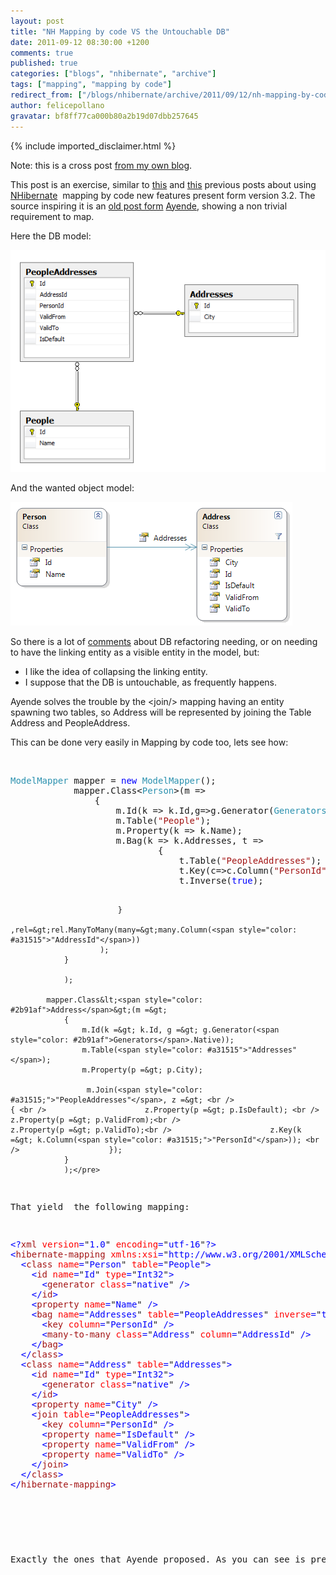 ```yaml
---
layout: post
title: "NH Mapping by code VS the Untouchable DB"
date: 2011-09-12 08:30:00 +1200
comments: true
published: true
categories: ["blogs", "nhibernate", "archive"]
tags: ["mapping", "mapping by code"]
redirect_from: ["/blogs/nhibernate/archive/2011/09/12/nh-mapping-by-code-vs-the-untouchable-db.aspx/", "/blogs/nhibernate/archive/2011/09/12/nh-mapping-by-code-vs-the-untouchable-db.html"]
author: felicepollano
gravatar: bf8ff77ca000b80a2b19d07dbb257645
---
```

{% include imported_disclaimer.html %}

<p>Note: this is a cross post <a href="http://www.felicepollano.com/2011/09/09/NHMappingByCodeVSTheUntouchableDB.aspx">from my own blog</a>.</p>
<p>This post is an exercise, similar to <a href="/blogs/nhibernate/archive/2011/09/05/automatic-mapping-pluralize-table-names.aspx" target="_blank">this</a> and <a href="http://www.felicepollano.com/2011/09/01/UsingNH32MappingByCodeForAutomaticMapping.aspx">this</a> previous posts about using <a href="http://nhforge.org" target="_blank">NHibernate</a>&nbsp; mapping by code new features present form version 3.2. The source inspiring it is an <a href="http://ayende.com/blog/4695/nhibernate-complex-relationships" target="_blank">old post form</a> <a href="http://ayende.com/blog/" target="_blank">Ayende</a>, showing a non trivial requirement to map.</p>
<p>Here the DB model:</p>
<p> <img src="/images/posts/2011/09/12/image_2.png" /></p>
<p>And the wanted object model:</p>
<p> <img src="/images/posts/2011/09/12/image_4.png" /></p>
<p>So there is a lot of <a href="http://ayende.com/blog/4695/nhibernate-complex-relationships#comments" target="_blank">comments</a> about DB refactoring needing, or on needing to have the linking entity as a visible entity in the model, but:</p>
<ul>
<li>I like the idea of collapsing the linking entity. </li>
<li>I suppose that the DB is untouchable, as frequently happens. </li>
</ul>
<p>Ayende solves the trouble by the &lt;join/&gt; mapping having an entity spawning two tables, so Address will be represented by joining the Table Address and PeopleAddress.</p>
<p>This can be done very easily in Mapping by code too, lets see how:</p>
<p>&nbsp;</p>
<pre class="code"><span style="color: #2b91af">ModelMapper </span>mapper = <span style="color: blue">new </span><span style="color: #2b91af">ModelMapper</span>();
            mapper.Class&lt;<span style="color: #2b91af">Person</span>&gt;(m =&gt;
                {
                    m.Id(k =&gt; k.Id,g=&gt;g.Generator(<span style="color: #2b91af">Generators</span>.Native));
                    m.Table(<span style="color: #a31515">"People"</span>);
                    m.Property(k =&gt; k.Name);
                    m.Bag(k =&gt; k.Addresses, t =&gt; 
                            { 
                                t.Table(<span style="color: #a31515">"PeopleAddresses"</span>);
                                t.Key(c=&gt;c.Column(<span style="color: #a31515">"PersonId"</span>));
                                t.Inverse(<span style="color: blue">true</span>);
                                
                            }
                         ,rel=&gt;rel.ManyToMany(many=&gt;many.Column(<span style="color: #a31515">"AddressId"</span>))
                        );
                }

                );

            mapper.Class&lt;<span style="color: #2b91af">Address</span>&gt;(m =&gt;
                {
                    m.Id(k =&gt; k.Id, g =&gt; g.Generator(<span style="color: #2b91af">Generators</span>.Native));
                    m.Table(<span style="color: #a31515">"Addresses"</span>);
                    m.Property(p =&gt; p.City);

                     m.Join(<span style="color: #a31515;">"PeopleAddresses"</span>, z =&gt; <br />                    { <br />                      z.Property(p =&gt; p.IsDefault); <br />                      z.Property(p =&gt; p.ValidFrom);<br />                      z.Property(p =&gt; p.ValidTo);<br />                      z.Key(k =&gt; k.Column(<span style="color: #a31515;">"PersonId"</span>)); <br />                    });      
                }
                );</pre>
<p>That yield&nbsp; the following mapping:</p>
<pre class="code"><span style="color: blue">&lt;?</span><span style="color: #a31515">xml </span><span style="color: red">version</span><span style="color: blue">=</span>"<span style="color: blue">1.0</span>" <span style="color: red">encoding</span><span style="color: blue">=</span>"<span style="color: blue">utf-16</span>"<span style="color: blue">?&gt;
&lt;</span><span style="color: #a31515">hibernate-mapping </span><span style="color: red">xmlns:xsi</span><span style="color: blue">=</span>"<span style="color: blue">http://www.w3.org/2001/XMLSchema-instance</span>" <span style="color: red">xmlns:xsd</span><span style="color: blue">=</span>"<span style="color: blue">http://www.w3.org/2001/XMLSchema</span>" <span style="color: red">namespace</span><span style="color: blue">=</span>"<span style="color: blue">TestMappingByCode</span>" <span style="color: red">assembly</span><span style="color: blue">=</span>"<span style="color: blue">TestMappingByCode</span>" <span style="color: red">xmlns</span><span style="color: blue">=</span>"<span style="color: blue">urn:nhibernate-mapping-2.2</span>"<span style="color: blue">&gt;
  &lt;</span><span style="color: #a31515">class </span><span style="color: red">name</span><span style="color: blue">=</span>"<span style="color: blue">Person</span>" <span style="color: red">table</span><span style="color: blue">=</span>"<span style="color: blue">People</span>"<span style="color: blue">&gt;
    &lt;</span><span style="color: #a31515">id </span><span style="color: red">name</span><span style="color: blue">=</span>"<span style="color: blue">Id</span>" <span style="color: red">type</span><span style="color: blue">=</span>"<span style="color: blue">Int32</span>"<span style="color: blue">&gt;
      &lt;</span><span style="color: #a31515">generator </span><span style="color: red">class</span><span style="color: blue">=</span>"<span style="color: blue">native</span>" <span style="color: blue">/&gt;
    &lt;/</span><span style="color: #a31515">id</span><span style="color: blue">&gt;
    &lt;</span><span style="color: #a31515">property </span><span style="color: red">name</span><span style="color: blue">=</span>"<span style="color: blue">Name</span>" <span style="color: blue">/&gt;
    &lt;</span><span style="color: #a31515">bag </span><span style="color: red">name</span><span style="color: blue">=</span>"<span style="color: blue">Addresses</span>" <span style="color: red">table</span><span style="color: blue">=</span>"<span style="color: blue">PeopleAddresses</span>" <span style="color: red">inverse</span><span style="color: blue">=</span>"<span style="color: blue">true</span>"<span style="color: blue">&gt;
      &lt;</span><span style="color: #a31515">key </span><span style="color: red">column</span><span style="color: blue">=</span>"<span style="color: blue">PersonId</span>" <span style="color: blue">/&gt;
      &lt;</span><span style="color: #a31515">many-to-many </span><span style="color: red">class</span><span style="color: blue">=</span>"<span style="color: blue">Address</span>" <span style="color: red">column</span><span style="color: blue">=</span>"<span style="color: blue">AddressId</span>" <span style="color: blue">/&gt;
    &lt;/</span><span style="color: #a31515">bag</span><span style="color: blue">&gt;
  &lt;/</span><span style="color: #a31515">class</span><span style="color: blue">&gt;
  &lt;</span><span style="color: #a31515">class </span><span style="color: red">name</span><span style="color: blue">=</span>"<span style="color: blue">Address</span>" <span style="color: red">table</span><span style="color: blue">=</span>"<span style="color: blue">Addresses</span>"<span style="color: blue">&gt;
    &lt;</span><span style="color: #a31515">id </span><span style="color: red">name</span><span style="color: blue">=</span>"<span style="color: blue">Id</span>" <span style="color: red">type</span><span style="color: blue">=</span>"<span style="color: blue">Int32</span>"<span style="color: blue">&gt;
      &lt;</span><span style="color: #a31515">generator </span><span style="color: red">class</span><span style="color: blue">=</span>"<span style="color: blue">native</span>" <span style="color: blue">/&gt;
    &lt;/</span><span style="color: #a31515">id</span><span style="color: blue">&gt;
    &lt;</span><span style="color: #a31515">property </span><span style="color: red">name</span><span style="color: blue">=</span>"<span style="color: blue">City</span>" <span style="color: blue">/&gt;
    &lt;</span><span style="color: #a31515">join </span><span style="color: red">table</span><span style="color: blue">=</span>"<span style="color: blue">PeopleAddresses</span>"<span style="color: blue">&gt;
      &lt;</span><span style="color: #a31515">key </span><span style="color: red">column</span><span style="color: blue">=</span>"<span style="color: blue">PersonId</span>" <span style="color: blue">/&gt;
      &lt;</span><span style="color: #a31515">property </span><span style="color: red">name</span><span style="color: blue">=</span>"<span style="color: blue">IsDefault</span>" <span style="color: blue">/&gt;
      &lt;</span><span style="color: #a31515">property </span><span style="color: red">name</span><span style="color: blue">=</span>"<span style="color: blue">ValidFrom</span>" <span style="color: blue">/&gt;
      &lt;</span><span style="color: #a31515">property </span><span style="color: red">name</span><span style="color: blue">=</span>"<span style="color: blue">ValidTo</span>" <span style="color: blue">/&gt;
    &lt;/</span><span style="color: #a31515">join</span><span style="color: blue">&gt;
  &lt;/</span><span style="color: #a31515">class</span><span style="color: blue">&gt;
&lt;/</span><span style="color: #a31515">hibernate-mapping</span><span style="color: blue">&gt;
</span></pre>
<p>&nbsp;</p>
<p>Exactly the ones that Ayende proposed. As you can see is pretty straightforward map even a not so common situation.</p>
